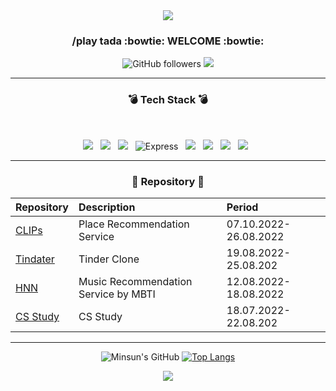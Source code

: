 <div align="center">
<img src="https://capsule-render.vercel.app/api?type=waving&color=timeGradient&height=180&section=header&text=Minsun's%Github&fontSize=35"/>

<h3 align="center"><b> /play tada :bowtie: WELCOME :bowtie: </b></h3> 

<img alt="GitHub followers" src="https://img.shields.io/github/followers/Minsun91?style=social">  <a href="https://hits.seeyoufarm.com"><img src="https://hits.seeyoufarm.com/api/count/incr/badge.svg?url=https%3A%2F%2Fgithub.com%2FMinsun91&count_bg=%23E12CA3&title_bg=%23555555&icon=&icon_color=%23E7E7E7&title=hits&edge_flat=false"/></a>

---

<h3 align="center"><b> 💣 Tech Stack 💣 </b></h3>

</br>
<p align="center">
<img src="https://img.shields.io/badge/github-181717?style=flat&logo=github&logoColor=white"></a> &nbsp
<img src="https://img.shields.io/badge/JavaScript-F7DF1E?style=flat&logo=JavaScript&logoColor=white"/></a> &nbsp
<img src="https://img.shields.io/badge/Node.js-339933?style=flat&logo=Node.js&logoColor=white"/></a> &nbsp
<img alt="Express" src="https://img.shields.io/badge/Express-000000?style=flat&logo=Express&logoColor=white"></a> &nbsp
<img src="https://img.shields.io/badge/MongoDB-47A248?style=flat&logo=MongoDB&logoColor=white"/></a> &nbsp 
<img src="https://img.shields.io/badge/MySQL-4479A1?style=flat&logo=MySQL&logoColor=white"/></a> &nbsp 
<img src="https://img.shields.io/badge/Amazon AWS-f7f7f7?style=flat&logo=Amazon AWS&logoColor=f89400"></a> &nbsp
<img src="https://img.shields.io/badge/Amazon AWS S3-f7f7f7?style=flat&logo=Amazon%20AWS S3&logoColor=f89400"/></a> &nbsp </p>

---


<h3 align="center"><b> 📝 Repository 📝 </b></h3>

| Repository                                                               |  Description                   | Period    | 
| :----------------------------------------------------------------------- | :----------------------------- | :-------- |
| [CLIPs](https://github.com/codeing999/CLIPs-backend) | Place Recommendation Service  | 07.10.2022- 26.08.2022 |
| [Tindater](https://github.com/TinDater/TinDater-backend) | Tinder Clone  | 19.08.2022- 25.08.202 |
| [HNN](https://github.com/codeing999/hanghae-algorithm-study) | Music Recommendation Service by MBTI | 12.08.2022- 18.08.2022|
| [CS Study](https://github.com/Minsun91/hanghae-cs-study.git) | CS Study  | 18.07.2022- 22.08.202 |


---


![Minsun's GitHub](https://github-readme-stats.vercel.app/api?username=Minsun91&show_icons=true&theme=dracula)
[![Top Langs](https://github-readme-stats.vercel.app/api/top-langs/?username=Minsun91)](https://github.com/Minsun91/github-readme-stats)



<p align="center">
<img src="https://capsule-render.vercel.app/api?type=waving&color=timeGradient&height=130&section=footer&text=&fontSize=50"/>

</div>
